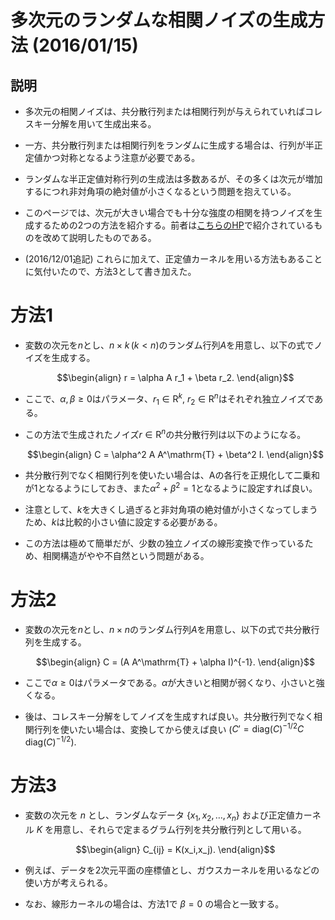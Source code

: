 # 多次元のランダムな相関ノイズの生成方法 (2016/01/15)

## 説明

* 多次元の相関ノイズは、共分散行列または相関行列が与えられていればコレスキー分解を用いて生成出来る。

* 一方、共分散行列または相関行列をランダムに生成する場合は、行列が半正定値かつ対称となるよう注意が必要である。

* ランダムな半正定値対称行列の生成法は多数あるが、その多くは次元が増加するにつれ非対角項の絶対値が小さくなるという問題を抱えている。

* このページでは、次元が大きい場合でも十分な強度の相関を持つノイズを生成するための2つの方法を紹介する。前者は[こちらのHP](http://stats.stackexchange.com/questions/2746/how-to-efficiently-generate-random-positive-semidefinite-correlation-matrices)で紹介されているものを改めて説明したものである。

* (2016/12/01追記) これらに加えて、正定値カーネルを用いる方法もあることに気付いたので、方法3として書き加えた。

# 方法1

* 変数の次元を$n$とし、$n\times k\, (k<n)$のランダム行列$A$を用意し、以下の式でノイズを生成する。

    $$\begin{align} 
    r = \alpha A r_1 + \beta r_2.
    \end{align}$$

* ここで、$\alpha,\,\beta\geq 0$はパラメータ、$r_1\in\mathrm{R}^k$, $r_2\in\mathrm{R}^n$はそれぞれ独立ノイズである。

* この方法で生成されたノイズ$r\in\mathrm{R}^n$の共分散行列は以下のようになる。

    $$\begin{align} 
    C = \alpha^2 A A^\mathrm{T} + \beta^2 I.
    \end{align}$$

* 共分散行列でなく相関行列を使いたい場合は、Aの各行を正規化して二乗和が1となるようにしておき、また$\alpha^2+\beta^2=1$となるように設定すれば良い。

* 注意として、$k$を大きくし過ぎると非対角項の絶対値が小さくなってしまうため、$k$は比較的小さい値に設定する必要がある。

* この方法は極めて簡単だが、少数の独立ノイズの線形変換で作っているため、相関構造がやや不自然という問題がある。


# 方法2

* 変数の次元を$n$とし、$n\times n$のランダム行列$A$を用意し、以下の式で共分散行列を生成する。

    $$\begin{align} 
    C = (A A^\mathrm{T} + \alpha I)^{-1}.
    \end{align}$$

* ここで$\alpha\geq 0$はパラメータである。$\alpha$が大きいと相関が弱くなり、小さいと強くなる。

* 後は、コレスキー分解をしてノイズを生成すれば良い。共分散行列でなく相関行列を使いたい場合は、変換してから使えば良い ($C' = \mathrm{diag}(C)^{-1/2}C\,\mathrm{diag}(C)^{-1/2}$).

# 方法3

* 変数の次元を $n$ とし、ランダムなデータ $\{x_1,x_2,\ldots,x_n\}$ および正定値カーネル $K$ を用意し、それらで定まるグラム行列を共分散行列として用いる。

    $$\begin{align} 
    C_{ij} = K(x_i,x_j).
    \end{align}$$

* 例えば、データを2次元平面の座標値とし、ガウスカーネルを用いるなどの使い方が考えられる。

* なお、線形カーネルの場合は、方法1で $\beta=0$ の場合と一致する。
